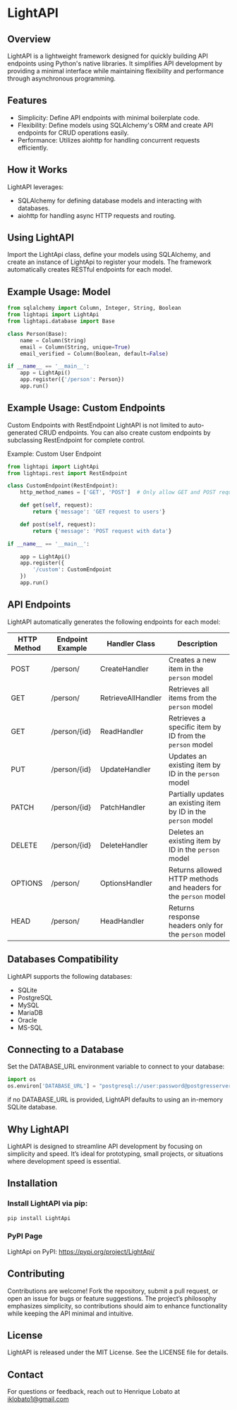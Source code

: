 # LightAPI

## Overview
LightAPI is a lightweight framework designed for quickly building API endpoints using Python's native libraries. It simplifies API development by providing a minimal interface while maintaining flexibility and performance through asynchronous programming.

## Features
- Simplicity: Define API endpoints with minimal boilerplate code.
- Flexibility: Define models using SQLAlchemy's ORM and create API endpoints for CRUD operations easily.
- Performance: Utilizes aiohttp for handling concurrent requests efficiently.

## How it Works
LightAPI leverages:
- SQLAlchemy for defining database models and interacting with databases.
- aiohttp for handling async HTTP requests and routing.

## Using LightAPI
Import the LightApi class, define your models using SQLAlchemy, and create an instance of LightApi to register your models. The framework automatically creates RESTful endpoints for each model.

## Example Usage: Model
```python
from sqlalchemy import Column, Integer, String, Boolean
from lightapi import LightApi
from lightapi.database import Base

class Person(Base):
    name = Column(String)
    email = Column(String, unique=True)
    email_verified = Column(Boolean, default=False)

if __name__ == '__main__':
    app = LightApi()
    app.register({'/person': Person})
    app.run()
```

## Example Usage: Custom Endpoints
Custom Endpoints with RestEndpoint
LightAPI is not limited to auto-generated CRUD endpoints. You can also create custom endpoints by subclassing RestEndpoint for complete control.

Example: Custom User Endpoint
```python
from lightapi import LightApi
from lightapi.rest import RestEndpoint

class CustomEndpoint(RestEndpoint):
    http_method_names = ['GET', 'POST']  # Only allow GET and POST requests

    def get(self, request):
        return {'message': 'GET request to users'}

    def post(self, request):
        return {'message': 'POST request with data'}

if __name__ == '__main__':

    app = LightApi()
    app.register({
        '/custom': CustomEndpoint
    })
    app.run()
```

## API Endpoints
LightAPI automatically generates the following endpoints for each model:

| HTTP Method | Endpoint Example          | Handler Class          | Description                                              |
|-------------|---------------------------|------------------------|----------------------------------------------------------|
| POST        | /person/                  | CreateHandler          | Creates a new item in the `person` model                 |
| GET         | /person/                  | RetrieveAllHandler     | Retrieves all items from the `person` model              |
| GET         | /person/{id}              | ReadHandler            | Retrieves a specific item by ID from the `person` model  |
| PUT         | /person/{id}              | UpdateHandler          | Updates an existing item by ID in the `person` model     |
| PATCH       | /person/{id}              | PatchHandler           | Partially updates an existing item by ID in the `person` model |
| DELETE      | /person/{id}              | DeleteHandler          | Deletes an existing item by ID in the `person` model     |
| OPTIONS     | /person/                  | OptionsHandler         | Returns allowed HTTP methods and headers for the `person` model |
| HEAD        | /person/                  | HeadHandler            | Returns response headers only for the `person` model     |


## Databases Compatibility
LightAPI supports the following databases:
- SQLite
- PostgreSQL
- MySQL
- MariaDB
- Oracle
- MS-SQL

## Connecting to a Database
Set the DATABASE_URL environment variable to connect to your database:
```python
import os
os.environ['DATABASE_URL'] = "postgresql://user:password@postgresserver/db"
```
if no DATABASE_URL is provided, LightAPI defaults to using an in-memory SQLite database.

## Why LightAPI
LightAPI is designed to streamline API development by focusing on simplicity and speed. It’s ideal for prototyping, small projects, or situations where development speed is essential.

## Installation
### Install LightAPI via pip:
```bash
pip install LightApi
```

### PyPI Page
LightApi on PyPI: https://pypi.org/project/LightApi/

## Contributing
Contributions are welcome! Fork the repository, submit a pull request, or open an issue for bugs or feature suggestions. The project’s philosophy emphasizes simplicity, so contributions should aim to enhance functionality while keeping the API minimal and intuitive.

## License
LightAPI is released under the MIT License. See the LICENSE file for details.

## Contact
For questions or feedback, reach out to Henrique Lobato at iklobato1@gmail.com

